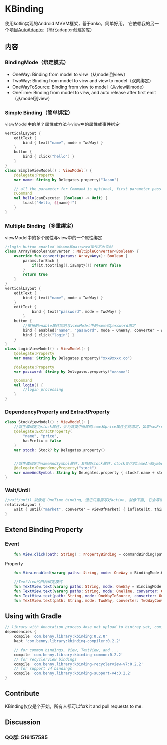 KBinding
======================
使用kotlin实现的Android MVVM框架，基于anko，简单好用。
它依赖我的另一个项目[AutoAdapter](https://github.com/BennyWang/AutoAdapter)（简化adapter创建的库）

## 内容

### BindingMode（绑定模式）

  - OneWay: Binding from model to view（从model到view）
  - TwoWay: Binding from model to view and view to model（双向绑定）
  - OneWayToSource: Binding from view to model（从view到mode）
  - OneTime: Binding from model to view, and auto release after first emit（从model到view）

### Simple Binding（简单绑定）
viewModel中的单个属性或方法与view中的属性或事件绑定

```kotlin
verticalLayout {
    editText {
        bind { text("name", mode = TwoWay) }
    }
    button {
        bind { click("hello") }
    }
}
class SimpleViewModel() : ViewModel() {
    @delegate:Property
    var name: String by Delegates.property("Jason")

    // all the parameter for Command is optional, first parameter pass by event Observable, second parameter is lambda (Boolean) -> Unit
    @Command
    val hello(canExecute: (Boolean) -> Unit) {
        toast("Hello, ${name}!")
    }
}
```

### Multiple Binding（多重绑定）
viewModel中的多个属性与view中的一个属性绑定

```kotlin
//login button enabled 当name和password属性不为空时
class ArrayToBooleanConverter : MultipleConverter<Boolean> {
    override fun convert(params: Array<Any>): Boolean {
        params.forEach {
            if(it.toString().isEmpty()) return false
        }
        return true
    }
}
verticalLayout {
    editText {
        bind { text("name", mode = TwoWay) }
    }
    editText {
            bind { text("password", mode = TwoWay) }
        }
    button {
        //按钮的enable属性同时与viewModel中的name和password绑定
        bind { enabled("name", "password", mode = OneWay, converter = ArrayToBooleanConverter()) }
        bind { click("login") }
    }
}
class LoginViewModel() : ViewModel() {
    @delegate:Property
    var name: String by Delegates.property("xxx@xxxx.co")

    @delegate:Property
    var password: String by Delegates.property("xxxxxx")

    @Command
    val login() {
        //login processing
    }
}
```

### DependencyProperty and ExtractProperty
```kotlin
class StockViewModel() : ViewModel() {
    //将生成绑定为stock属性，会为其类中所属的name和price属性生成绑定，如果hasPrefix = true，绑定的字符串会变为stock.name和stock.price
    @delegate:ExtractProperty(
        "name", "price",
        hasPrefix = false
    )
    var stock: Stock? by Delegates.property()


    //将生成绑定为nameAndSymbol属性，其依赖stock属性，stock变化时nameAndSymbol也会随之产生变化
    @delegate:DependencyProperty("stock")
    var nameAndSymbol: String by Delegates.property { stock?.name + stock?.symbol }
}
```

### Wait/Until

```kotlin
//wait/until 就像是 OneTime binding, 但它只需要写好action, 就像下面, 它会等待model中的market属性变化, 然后根据action产生变化
relativeLayout {
    wait { until("market", converter = viewOfMarket) { inflate(it, this@verticalLayout) }  }
}
```

## Extend Binding Property

### Event

```kotlin
    fun View.click(path: String) : PropertyBinding = commandBinding(path, clicks(), enabled())
```

Property

```kotlin
    fun View.enabled(vararg paths: String, mode: OneWay = BindingMode.OneWay, converter: OneWayConverter<Boolean> = EmptyOneWayConverter()) : PropertyBinding = oneWayPropertyBinding(paths, enabled(), false, converter)

    //TextView的四种绑定模式
    fun TextView.text(vararg paths: String, mode: OneWay = BindingMode.OneWay, converter: OneWayConverter<out CharSequence> = EmptyOneWayConverter()) : PropertyBinding = oneWayPropertyBinding(paths, text(), false, converter)
    fun TextView.text(vararg paths: String, mode: OneTime, converter: OneWayConverter<out CharSequence> = EmptyOneWayConverter()) : PropertyBinding = oneWayPropertyBinding(paths, text(), true, converter)
    fun TextView.text(path: String, mode: OneWayToSource, converter: OneWayConverter<*> = EmptyOneWayConverter<String>()) : PropertyBinding = oneWayPropertyBinding(path, textChanges2(), converter)
    fun TextView.text(path: String, mode: TwoWay, converter: TwoWayConverter<String, *> = EmptyTwoWayConverter<String, String>()) : PropertyBinding = twoWayPropertyBinding(path, textChanges2(), text(), converter)
```

## Using with Gradle
```gradle
// library with Annotation process dose not upload to bintray yet, coming soon!
dependencies {
    compile 'com.benny.library:kbinding:0.2.0'
    kapt 'com.benny.library:kbinding-compiler:0.2.2'

    // for common bindings, View, TextView, and ...
    compile 'com.benny.library:kbinding-common:0.2.2'
    // for recyclerview bindings
    compile 'com.benny.library:kbinding-recyclerview-v7:0.2.2'
    // for support v4 bindings
    compile 'com.benny.library:kbinding-support-v4:0.2.2'
}
```

## Contribute
KBinding仅仅是个开始，所有人都可以fork it and pull requests to me.

## Discussion

### QQ群: 516157585
